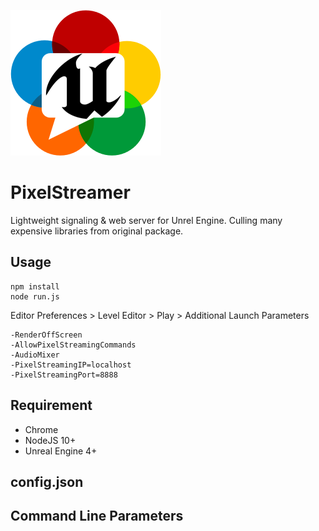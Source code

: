 ![](public/favicon.png)


# PixelStreamer

Lightweight signaling & web server for Unrel Engine. Culling many expensive libraries from original package.

## Usage
 
```
npm install
node run.js
```

Editor Preferences > Level Editor > Play > Additional Launch Parameters

```
-RenderOffScreen 
-AllowPixelStreamingCommands 
-AudioMixer 
-PixelStreamingIP=localhost 
-PixelStreamingPort=8888
```




## Requirement

- Chrome
- NodeJS 10+
- Unreal Engine 4+


## config.json



## Command Line Parameters

